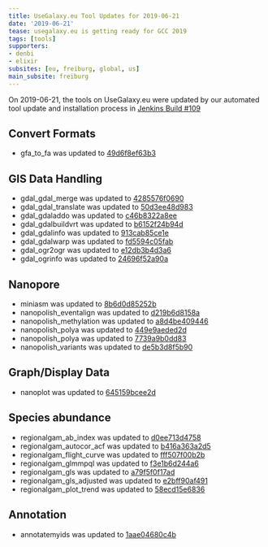 ```yaml
---
title: UseGalaxy.eu Tool Updates for 2019-06-21
date: '2019-06-21'
tease: usegalaxy.eu is getting ready for GCC 2019
tags: [tools]
supporters:
- denbi
- elixir
subsites: [eu, freiburg, global, us]
main_subsite: freiburg
---
```


On 2019-06-21, the tools on UseGalaxy.eu were updated by our automated tool update and installation process in [Jenkins Build #109](https://build.galaxyproject.eu/job/usegalaxy-eu/job/install-tools/#109/)


## Convert Formats

- gfa_to_fa was updated to [49d6f8ef63b3](https://toolshed.g2.bx.psu.edu/view/iuc/gfa_to_fa/49d6f8ef63b3)

## GIS Data Handling

- gdal_gdal_merge was updated to [4285576f0690](https://toolshed.g2.bx.psu.edu/view/ecology/gdal_gdal_merge/4285576f0690)
- gdal_gdal_translate was updated to [50d3ee48d983](https://toolshed.g2.bx.psu.edu/view/ecology/gdal_gdal_translate/50d3ee48d983)
- gdal_gdaladdo was updated to [c46b8322a8ee](https://toolshed.g2.bx.psu.edu/view/ecology/gdal_gdaladdo/c46b8322a8ee)
- gdal_gdalbuildvrt was updated to [b6152f24b94d](https://toolshed.g2.bx.psu.edu/view/ecology/gdal_gdalbuildvrt/b6152f24b94d)
- gdal_gdalinfo was updated to [913cab85ce1e](https://toolshed.g2.bx.psu.edu/view/ecology/gdal_gdalinfo/913cab85ce1e)
- gdal_gdalwarp was updated to [fd5594c05fab](https://toolshed.g2.bx.psu.edu/view/ecology/gdal_gdalwarp/fd5594c05fab)
- gdal_ogr2ogr was updated to [e12db3b4d3a6](https://toolshed.g2.bx.psu.edu/view/ecology/gdal_ogr2ogr/e12db3b4d3a6)
- gdal_ogrinfo was updated to [24696f52a90a](https://toolshed.g2.bx.psu.edu/view/ecology/gdal_ogrinfo/24696f52a90a)

## Nanopore

- miniasm was updated to [8b6d0d85252b](https://toolshed.g2.bx.psu.edu/view/iuc/miniasm/8b6d0d85252b)
- nanopolish_eventalign was updated to [d219b6d8158a](https://toolshed.g2.bx.psu.edu/view/bgruening/nanopolish_eventalign/d219b6d8158a)
- nanopolish_methylation was updated to [a8d4be409446](https://toolshed.g2.bx.psu.edu/view/bgruening/nanopolish_methylation/a8d4be409446)
- nanopolish_polya was updated to [449e9aeded2d](https://toolshed.g2.bx.psu.edu/view/bgruening/nanopolish_polya/449e9aeded2d)
- nanopolish_polya was updated to [7739a9b0dd83](https://toolshed.g2.bx.psu.edu/view/bgruening/nanopolish_polya/7739a9b0dd83)
- nanopolish_variants was updated to [de5b3d8f5b90](https://toolshed.g2.bx.psu.edu/view/bgruening/nanopolish_variants/de5b3d8f5b90)



## Graph/Display Data

- nanoplot was updated to [645159bcee2d](https://toolshed.g2.bx.psu.edu/view/iuc/nanoplot/645159bcee2d)

## Species abundance

- regionalgam_ab_index was updated to [d0ee713d4758](https://toolshed.g2.bx.psu.edu/view/ecology/regionalgam_ab_index/d0ee713d4758)
- regionalgam_autocor_acf was updated to [b416a363a2d5](https://toolshed.g2.bx.psu.edu/view/ecology/regionalgam_autocor_acf/b416a363a2d5)
- regionalgam_flight_curve was updated to [fff507f00b2b](https://toolshed.g2.bx.psu.edu/view/ecology/regionalgam_flight_curve/fff507f00b2b)
- regionalgam_glmmpql was updated to [f3e1b6d244a6](https://toolshed.g2.bx.psu.edu/view/ecology/regionalgam_glmmpql/f3e1b6d244a6)
- regionalgam_gls was updated to [a79f5f0f17ad](https://toolshed.g2.bx.psu.edu/view/ecology/regionalgam_gls/a79f5f0f17ad)
- regionalgam_gls_adjusted was updated to [e2bff90af491](https://toolshed.g2.bx.psu.edu/view/ecology/regionalgam_gls_adjusted/e2bff90af491)
- regionalgam_plot_trend was updated to [58ecd15e6836](https://toolshed.g2.bx.psu.edu/view/ecology/regionalgam_plot_trend/58ecd15e6836)

## Annotation

- annotatemyids was updated to [1aae04680c4b](https://toolshed.g2.bx.psu.edu/view/iuc/annotatemyids/1aae04680c4b)

